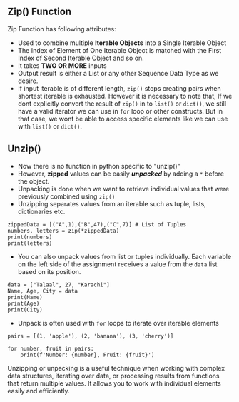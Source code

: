## Zip() Function
Zip Function has following attributes:
* Used to combine multiple **Iterable Objects** into a Single Iterable Object
* The Index of Element of One Iterable Object is matched with the First Index of Second Iterable Object and so on. 
* It takes **TWO OR MORE** inputs 
* Output result is either a List or any other Sequence Data Type as we desire. 
* If input iterable is of different length, `zip()` stops creating pairs when shortest iterable is exhausted. 
However it is necessary to note that, If we dont explicitly convert the result of `zip()` in to `list()` or `dict()`, we still have a valid iterator we can use in `for` loop or other constructs. But in that case, we wont be able to access specific elements like we can use with `list()` or `dict()`. 

## Unzip()
* Now there is no function in python specific to "unzip()"
* However, **zipped** values can be easily ***unpacked*** by adding a `*` before the object.
* Unpacking is done when we want to retrieve individual values that were previously combined using `zip()`
* Unzipping separates values from an iterable such as tuple, lists, dictionaries etc.
```
zippedData = [("A",1),("B",47),("C",7)] # List of Tuples
numbers, letters = zip(*zippedData)
print(numbers)
print(letters)
```
* You can also unpack values from list or tuples individually. Each variable on the left side of the assignment receives a value from the `data` list based on its position.
```
data = ["Talaal", 27, "Karachi"]
Name, Age, City = data
print(Name)
print(Age)
print(City)
```
* Unpack is often used with `for` loops to iterate over iterable elements
```
pairs = [(1, 'apple'), (2, 'banana'), (3, 'cherry')]

for number, fruit in pairs:
    print(f'Number: {number}, Fruit: {fruit}')
```
Unzipping or unpacking is a useful technique when working with complex data structures, iterating over data, or processing results from functions that return multiple values. It allows you to work with individual elements easily and efficiently.

